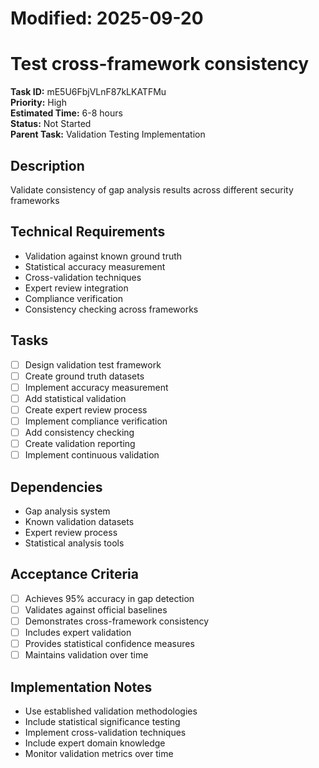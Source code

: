 # Modified: 2025-09-20

# Test cross-framework consistency

**Task ID:** mE5U6FbjVLnF87kLKATFMu  
**Priority:** High  
**Estimated Time:** 6-8 hours  
**Status:** Not Started  
**Parent Task:** Validation Testing Implementation

## Description
Validate consistency of gap analysis results across different security frameworks

## Technical Requirements
- Validation against known ground truth
- Statistical accuracy measurement
- Cross-validation techniques
- Expert review integration
- Compliance verification
- Consistency checking across frameworks

## Tasks
- [ ] Design validation test framework
- [ ] Create ground truth datasets
- [ ] Implement accuracy measurement
- [ ] Add statistical validation
- [ ] Create expert review process
- [ ] Implement compliance verification
- [ ] Add consistency checking
- [ ] Create validation reporting
- [ ] Implement continuous validation

## Dependencies
- Gap analysis system
- Known validation datasets
- Expert review process
- Statistical analysis tools

## Acceptance Criteria
- [ ] Achieves 95% accuracy in gap detection
- [ ] Validates against official baselines
- [ ] Demonstrates cross-framework consistency
- [ ] Includes expert validation
- [ ] Provides statistical confidence measures
- [ ] Maintains validation over time

## Implementation Notes
- Use established validation methodologies
- Include statistical significance testing
- Implement cross-validation techniques
- Include expert domain knowledge
- Monitor validation metrics over time
